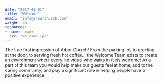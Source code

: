 ```yaml
---
date: "2017-01-01"
title: "Welcome"
email: "info@arborchurch.com"
weight: 90
resources:
- name: header
  src: "welcome.jpg"
---
```


The true first impression of Arbor Church! From the parking lot, to greeting at the door, to serving fresh hot coffee... the Welcome Team exists to create an environment where every individual who walks in feels welcome! As a part of this team you would help make our guests feel at home, add to the caring community, and play a significant role in helping people have a positive experience.

